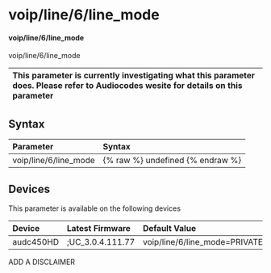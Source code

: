 ﻿---
description: voip/line/6/line_mode
search: false
---

# voip/line/6/line_mode

#### voip/line/6/line_mode

voip/line/6/line_mode


| This parameter is currently investigating what this parameter does. Please refer to Audiocodes wesite for details on this parameter | 
| :--- |

## Syntax
| Parameter | Syntax |
| :--- | :--- |
|voip/line/6/line_mode | {% raw %} undefined {% endraw %}|

## Devices
This parameter is available on the following devices

| Device | Latest Firmware | Default Value |
|:---|:---|:---|
| audc450HD | ;UC_3.0.4.111.77 | voip/line/6/line_mode=PRIVATE 

ADD A DISCLAIMER
